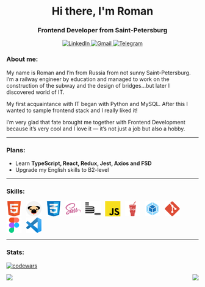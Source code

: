 <div id="header" align="center">
    <h1>Hi there, I'm  Roman</h1>
    <h3>Frontend Developer from Saint-Petersburg</h3>
</div>

<div id="socials" align="center">
    <a href="https://www.linkedin.com/in/роман-пронин-860467273/">
    <img src="https://img.shields.io/badge/LinkedIn-fe8f07?style=for-the-badge&logo=linkedin&logoColor=white" alt="LinkedIn"/>
  </a>
  <a href="mailto:romqaaa1337@gmail.com">
    <img src="https://img.shields.io/badge/Gmail-800080?style=for-the-badge&logo=gmail&logoColor=white" alt="Gmail"/>
  </a>
  <a href="https://t.me/cendres_chaudes">
    <img src="https://img.shields.io/badge/Telegram-fe8f07?style=for-the-badge&logo=telegram&logoColor=white" alt="Telegram"/>
  </a>
</div>

### About me:
My name is Roman and I’m from Russia from not sunny Saint-Petersburg. I’m a railway engineer by education and managed to work on the construction of the subway and the design of bridges...but later I discovered world of IT.

My first acquaintance with IT began with Python and MySQL. After this I wanted to sample frontend stack and I really liked it!

I’m very glad that fate brought me together with Frontend Development because it’s very cool and I love it — it’s not just a job but also a hobby.
  
---

### Plans:
* Learn **TypeScript, React, Redux, Jest, Axios and FSD**
* Upgrade my English skills to B2-level
  
---

### Skills:
<img src="img/html5-icon.svg" title="HTML" width="40" height="40"/>&nbsp;&nbsp;
<img src="img/pug-icon.svg" title="Pug" width="40" height="40"/>&nbsp;&nbsp;
<img src="img/css3-icon.svg" title="CSS" width="40" height="40"/>&nbsp;&nbsp;
<img src="img/sass-icon.svg" title="SASS" width="40" height="40"/>&nbsp;&nbsp;
<img src="img/bem-icon.svg" title="BEM" width="40" height="40"/>&nbsp;&nbsp;
<img src="img/js-icon.svg" title="JavaScript" width="40" height="40"/>&nbsp;&nbsp;
<img src="img/gulp-icon.svg" title="Gulp" width="40" height="40"/>&nbsp;&nbsp;
<img src="img/webpack-icon.svg" title="Webpack" width="40" height="40"/>&nbsp;&nbsp;
<img src="img/git-icon.svg" title="Git" width="40" height="40"/>&nbsp;&nbsp;
<img src="img/figma-icon.svg" title="Figma" width="40" height="40"/>&nbsp;&nbsp;
<img src="img/vsc-icon.svg" title="Visual Studio Code" width="40" height="40"/>&nbsp;&nbsp;

---

### Stats:
[![codewars](https://www.codewars.com/users/CendresChaudes/badges/large)](https://www.codewars.com/users/CendresChaudes)

<div style="display: flex; justify-content: space-between">
  <img 
    height=200
    src="https://github-readme-stats.vercel.app/api/top-langs/?username=CendresChaudes&hide=python&langs_count=6&layout=donut&title_color=800080&text_color=000000&border_color=fe8f07"
  > 
  <img 
    height=200
    src="https://github-readme-stats.vercel.app/api?username=CendresChaudes&rank_icon=github&show_icons=true&title_color=800080&text_color=000000&border_color=fe8f07&icon_color=800080"
  > 
</div>
